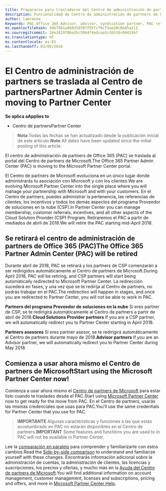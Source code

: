 ```yaml
---
title: Prepararse para trasladarse del Centro de administración de partners al Centro de partners | Centro de partners
description: Funcionalidad de Centro de administración de partners de Office 365 se traslada al Centro de partners.
author: labrenne
Keywords: PAC,Office 365 Advisor, advisor, syndication partner, PAC retire, PAC retiring
ms.openlocfilehash: 3db7961a46933df87f55fcf0cf3ae20c6b45a211
ms.sourcegitcommit: 24e241970ba35c59b4f4adcaa1c26318c04d15b7
ms.translationtype: HT
ms.contentlocale: es-ES
ms.lasthandoff: 03/09/2018
---
```

# <a name="partner-admin-center-is-moving-to-partner-center"></a><span data-ttu-id="71d0c-103">El Centro de administración de partners se traslada al Centro de partners</span><span class="sxs-lookup"><span data-stu-id="71d0c-103">Partner Admin Center is moving to Partner Center</span></span>

**<span data-ttu-id="71d0c-104">Se aplica a</span><span class="sxs-lookup"><span data-stu-id="71d0c-104">Applies to</span></span>**

-  <span data-ttu-id="71d0c-105">Centro de partners</span><span class="sxs-lookup"><span data-stu-id="71d0c-105">Partner Center</span></span>

><span data-ttu-id="71d0c-106">**Nota** Todas las fechas se han actualizado desde la publicación inicial de este artículo.</span><span class="sxs-lookup"><span data-stu-id="71d0c-106">**Note** All dates have been updated since the initial posting of this article.</span></span>

<span data-ttu-id="71d0c-107">El centro de administración de partners de Office 365 (PAC) se traslada al portal del Centro de partners de Microsoft.</span><span class="sxs-lookup"><span data-stu-id="71d0c-107">The Office 365 Partner Admin Center (PAC) is moving to the Microsoft Partner Center portal.</span></span>

<span data-ttu-id="71d0c-108">El Centro de partners de Microsoft evoluciona en un único lugar donde administrarás tu asociación con Microsoft y con los clientes.</span><span class="sxs-lookup"><span data-stu-id="71d0c-108">We are evolving Microsoft Partner Center into the single place where you will manage your partnership with Microsoft and with your customers.</span></span> <span data-ttu-id="71d0c-109">En el Centro de partners, puedes administrar la pertenencia, las referencias de clientes, los incentivos y todos los demás aspectos del programa Proveedor de soluciones en la nube (CSP).</span><span class="sxs-lookup"><span data-stu-id="71d0c-109">In Partner Center you can manage membership, customer referrals, incentives, and all other aspects of the Cloud Solution Provider (CSP) Program.</span></span> <span data-ttu-id="71d0c-110">Retiraremos el PAC a partir de mediados de abril de 2018.</span><span class="sxs-lookup"><span data-stu-id="71d0c-110">We will retire the PAC starting mid-April 2018.</span></span>

## <a name="the-office-365-partner-admin-center-pac-will-be-retired"></a><span data-ttu-id="71d0c-111">Se retirará el centro de administración de partners de Office 365 (PAC)</span><span class="sxs-lookup"><span data-stu-id="71d0c-111">The Office 365 Partner Admin Center (PAC) will be retired</span></span>

<span data-ttu-id="71d0c-112">Durante abril de 2018, PAC se retirará y los partners de CSP comenzarán a ser redirigidos automáticamente al Centro de partners de Microsoft.</span><span class="sxs-lookup"><span data-stu-id="71d0c-112">During April 2018, PAC will be retiring, and CSP partners will start being automatically redirected to Microsoft Partner Center.</span></span> <span data-ttu-id="71d0c-113">La redirección sucederá en fases, y una vez que se te redirija al Centro de partners, no podrás trabajar en el PAC.</span><span class="sxs-lookup"><span data-stu-id="71d0c-113">The redirection will happen in stages, and once you are redirected to Partner Center, you will not be able to work in PAC.</span></span> 

<span data-ttu-id="71d0c-114">**Partners del programa Proveedor de soluciones en la nube** Si eres partner de CSP, se te redirigirá automáticamente al Centro de partners a partir de abril de 2018.</span><span class="sxs-lookup"><span data-stu-id="71d0c-114">**Cloud Solutions Provider partners** If you are a CSP partner, we will automatically redirect you to Partner Center starting in April 2018.</span></span> 

<span data-ttu-id="71d0c-115">**Partners asesores** Si eres partner asesor, se te redirigirá automáticamente al Centro de partners durante mayo de 2018.</span><span class="sxs-lookup"><span data-stu-id="71d0c-115">**Advisor partners** If you are an Advisor partner, we will automatically redirect you to Partner Center during May 2018.</span></span>


## <a name="start-using-the-microsoft-partner-center-now"></a><span data-ttu-id="71d0c-116">Comienza a usar ahora mismo el Centro de partners de Microsoft</span><span class="sxs-lookup"><span data-stu-id="71d0c-116">Start using the Microsoft Partner Center now!</span></span>

<span data-ttu-id="71d0c-117">Comienza a usar ahora mismo el [Centro de partners de Microsoft](https://partnercenter.microsoft.com/) para estar listo cuando te traslades desde el PAC.</span><span class="sxs-lookup"><span data-stu-id="71d0c-117">Start using [Microsoft Partner Center](https://partnercenter.microsoft.com/)  now to get ready for the move from PAC.</span></span>  <span data-ttu-id="71d0c-118">En el Centro de partners, usarás las mismas credenciales que usas para PAC.</span><span class="sxs-lookup"><span data-stu-id="71d0c-118">You’ll use the same credentials for Partner Center that you use for PAC.</span></span> 

><span data-ttu-id="71d0c-119">**IMPORTANTE** Algunas características y funciones a las que estás acostumbrado en PAC no estarán disponibles en el Centro de partners.</span><span class="sxs-lookup"><span data-stu-id="71d0c-119">**IMPORTANT**  Some features and functions you are used to in PAC will not be available in Partner Center.</span></span>

 <span data-ttu-id="71d0c-120">Lee la [comparación en paralelo](moving-from-pac-to-pc.md) para comprender y familiarizarte con estos cambios.</span><span class="sxs-lookup"><span data-stu-id="71d0c-120">Read the [Side-by-side comparison](moving-from-pac-to-pc.md) to understand and familiarize yourself with these changes.</span></span>  <span data-ttu-id="71d0c-121">Encontrarás información adicional sobre la administración de cuentas, la administración de clientes, las licencias y suscripciones, los precios y ofertas, y mucho más en la [Ayuda del Centro de partners de Microsoft](https://partnercenter.microsoft.com/partner/help).</span><span class="sxs-lookup"><span data-stu-id="71d0c-121">You will find additional information on account management, customer management, licenses and subscriptions, pricing and offers, and more in [Microsoft Partner Center Help](https://partnercenter.microsoft.com/partner/help).</span></span>

 